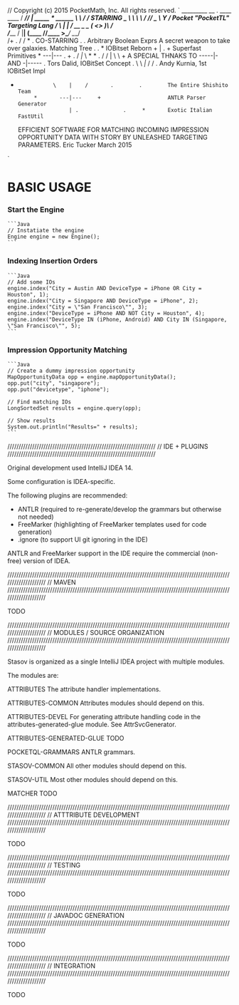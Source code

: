 // Copyright (c) 2015 PocketMath, Inc.  All rights reserved.
`
  _________  __               .        ____   ____
 /   _____/_/  |_ _____   * ______ ____\   \ /   /     STARRING
 \_____  \ \   __\\__  \   /  ___//  _ \\   Y   /      Pocket "PocketTL" Targeting Lang
 /        \ |  |   / __ \_ \___ \(  <_> )\     /  
/_______  / |__|  (____  //____  >\____/  \___/   
        \/+     .      \/      \/        *        .    CO-STARRING
   .                 .                                 Arbitrary Boolean Exprs
      A secret weapon to take over galaxies.           Matching Tree
                  .                          .   *     IOBitset Reborn
           +            |    .     +                   Superfast Primitives
    *                ---|---            .
          + .      /   _|_   \    *         *
       .          /  /  |  \  \         +              A SPECIAL THNAKS TO
               -----|- AND -|-----           .         Tors Dalid, IOBitSet Concept
           .      \  \ _|_ /  /                 .      Andy Kurnia, 1st IOBitSet Impl
  *                \    |    /       .        .        The Entire Shishito Team
             *       ---|---     +                     ANTLR Parser Generator
                        | .              .     *       Exotic Italian FastUtil

      EFFICIENT SOFTWARE FOR MATCHING INCOMING
         IMPRESSION OPPORTUNITY DATA WITH              STORY BY                UNLEASHED
               TARGETING PARAMETERS.                   Eric Tucker            March 2015

`


# BASIC USAGE

### Start the Engine
    ```Java
    // Instatiate the engine
    Engine engine = new Engine();
    ```

### Indexing Insertion Orders
    ```Java
    // Add some IOs
    engine.index("City = Austin AND DeviceType = iPhone OR City = Houston", 1);
    engine.index("City = Singapore AND DeviceType = iPhone", 2);
    engine.index("City = \"San Francisco\"", 3);
    engine.index("DeviceType = iPhone AND NOT City = Houston", 4);
    engine.index("DeviceType IN (iPhone, Android) AND City IN (Singapore, \"San Francisco\"", 5);
    ```
### Impression Opportunity Matching
    ```Java
    // Create a dummy impression opportunity
    MapOpportunityData opp = engine.mapOpportunityData();
    opp.put("city", "singapore");
    opp.put("devicetype", "iphone");

    // Find matching IOs
    LongSortedSet results = engine.query(opp);

    // Show results
    System.out.println("Results=" + results);
    ```
//////////////////////////////////////////////////////////////////
// IDE + PLUGINS
//////////////////////////////////////////////////////////////////

Original development used IntelliJ IDEA 14.

Some configuration is IDEA-specific.

The following plugins are recommended:
   + ANTLR      (required to re-generate/develop the grammars but otherwise not needed)
   + FreeMarker (highlighting of FreeMarker templates used for code generation)
   + .ignore    (to support UI git ignoring in the IDE)

ANTLR and FreeMarker support in the IDE require the commercial (non-free) version of IDEA.

////////////////////////////////////////////////////////////////////////////////////////////////////////////////////
// MAVEN
////////////////////////////////////////////////////////////////////////////////////////////////////////////////////

TODO

////////////////////////////////////////////////////////////////////////////////////////////////////////////////////
// MODULES / SOURCE ORGANIZATION
////////////////////////////////////////////////////////////////////////////////////////////////////////////////////

Stasov is organized as a single IntelliJ IDEA project with multiple modules.

The modules are:

ATTRIBUTES
The attribute handler implementations.

ATTRIBUTES-COMMON
Attributes modules should depend on this.

ATTRIBUTES-DEVEL
For generating attribute handling code in the attributes-generated-glue module.  See AttrSvcGenerator.

ATTRIBUTES-GENERATED-GLUE
TODO

POCKETQL-GRAMMARS
ANTLR grammars.

STASOV-COMMON
All other modules should depend on this.

STASOV-UTIL
Most other modules should depend on this.

MATCHER
TODO

////////////////////////////////////////////////////////////////////////////////////////////////////////////////////
// ATTTRIBUTE DEVELOPMENT
////////////////////////////////////////////////////////////////////////////////////////////////////////////////////

TODO

////////////////////////////////////////////////////////////////////////////////////////////////////////////////////
// TESTING
////////////////////////////////////////////////////////////////////////////////////////////////////////////////////

TODO

////////////////////////////////////////////////////////////////////////////////////////////////////////////////////
// JAVADOC GENERATION
////////////////////////////////////////////////////////////////////////////////////////////////////////////////////

TODO

////////////////////////////////////////////////////////////////////////////////////////////////////////////////////
// INTEGRATION
////////////////////////////////////////////////////////////////////////////////////////////////////////////////////

TODO